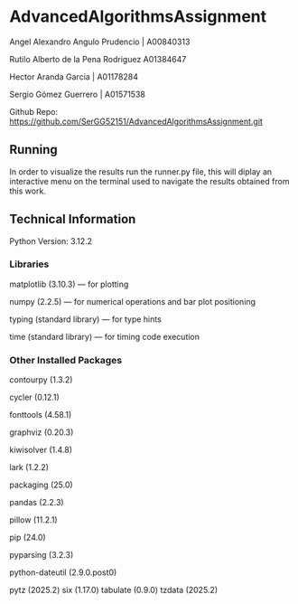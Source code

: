 # AdvancedAlgorithmsAssignment
Angel Alexandro Angulo Prudencio | A00840313

Rutilo Alberto de la Pena Rodriguez A01384647

Hector Aranda Garcia | A01178284

Sergio Gómez Guerrero | A01571538


Github Repo: https://github.com/SerGG52151/AdvancedAlgorithmsAssignment.git

## Running
In order to visualize the results run the runner.py file, this will diplay an interactive menu on the terminal used to navigate the results obtained from this work.


## Technical Information
Python Version: 3.12.2

### Libraries
matplotlib (3.10.3) — for plotting

numpy (2.2.5) — for numerical operations and bar plot positioning

typing (standard library) — for type hints

time (standard library) — for timing code execution

### Other Installed Packages 
contourpy (1.3.2)

cycler (0.12.1)

fonttools (4.58.1)

graphviz (0.20.3)

kiwisolver (1.4.8)

lark (1.2.2)

packaging (25.0)

pandas (2.2.3)

pillow (11.2.1)

pip (24.0)

pyparsing (3.2.3)

python-dateutil (2.9.0.post0)

pytz (2025.2)
six (1.17.0)
tabulate (0.9.0)
tzdata (2025.2)
